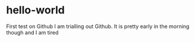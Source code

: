 # hello-world
First test on Github
I am trialling out Github. It is pretty early in the morning though and I am tired

